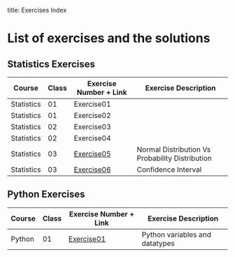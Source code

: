 title: Exercises Index

# List of exercises and the solutions

## Statistics Exercises

| Course     | Class | Exercise Number + Link                 | Exercise Description                            |
| ---------- | ----- | -------------------------------------- | ----------------------------------------------- |
| Statistics | 01    | Exercise01                             |                                                 |
| Statistics | 01    | Exercise02                             |                                                 |
| Statistics | 02    | Exercise03                             |                                                 |
| Statistics | 02    | Exercise04                             |                                                 |
| Statistics | 03    | [Exercise05](../exercises/exercise05/) | Normal Distribution Vs Probability Distribution |
| Statistics | 03    | [Exercise06](../exercises/exercise06/) | Confidence Interval                             |

## Python Exercises

| Course     | Class | Exercise Number + Link                 | Exercise Description                            |
| ---------- | ----- | -------------------------------------- | ----------------------------------------------- |
| Python     | 01    | [Exercise01](../exercises/python/exercise01/) | Python variables and datatypes           |